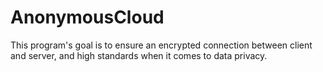 # AnonymousCloud
This program's goal is to ensure an encrypted connection between client and server, and high standards when it comes to data privacy.
